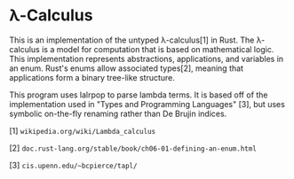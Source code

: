 # λ-Calculus 

This is an implementation of the untyped λ-calculus[1] in Rust. The λ-calculus 
is a model for computation that is based on mathematical logic.
This implementation represents abstractions, 
applications, and variables in an enum. Rust's enums allow associated types[2],
meaning that applications form a binary tree-like structure.

This program uses lalrpop to parse lambda terms. It is based off of the
implementation used in "Types and Programming Languages" [3], but uses symbolic
on-the-fly renaming rather than De Brujin indices.

[1] `wikipedia.org/wiki/Lambda_calculus`

[2] `doc.rust-lang.org/stable/book/ch06-01-defining-an-enum.html`

[3] `cis.upenn.edu/~bcpierce/tapl/`

